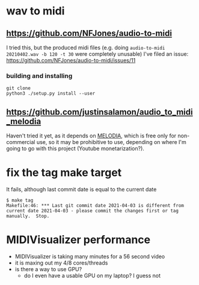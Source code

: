 # wav to midi

## https://github.com/NFJones/audio-to-midi
I tried this, but the produced midi files (e.g. doing `audio-to-midi 20210402.wav -b 120 -t 30` were completely unusable)
I've filed an issue: https://github.com/NFJones/audio-to-midi/issues/11

### building and installing
```
git clone
python3 ./setup.py install --user
```

## https://github.com/justinsalamon/audio_to_midi_melodia
Haven't tried it yet, as it depends on [MELODIA](https://www.justinsalamon.com/melody-extraction.html#software), which is free only for non-commercial use, so it may be prohibitive to use, depending on where I'm going to go with this project (Youtube monetarization?).

# fix the tag make target
It fails, although last commit date is equal to the current date
```
$ make tag
Makefile:46: *** Last git commit date 2021-04-03 is different from current date 2021-04-03 - please commit the changes first or tag manually.  Stop.
```
# MIDIVisualizer performance
- MIDIVisualizer is taking many minutes for a 56 second video
- it is maxing out my 4/8 cores/threads
- is there a way to use GPU?
  - do I even have a usable GPU on my laptop? I guess not
